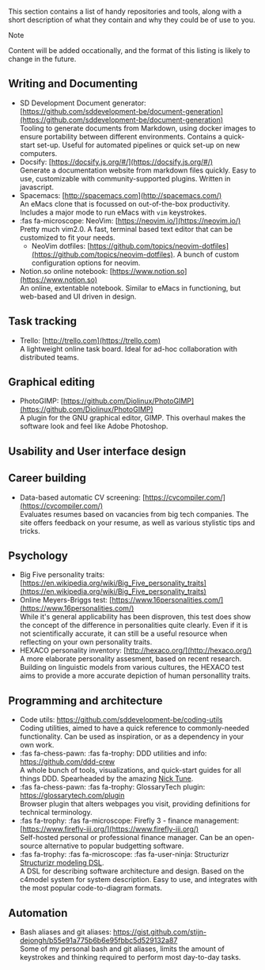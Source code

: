 
This section contains a list of handy repositories and tools, along with a short description of what they contain and why they could be of use to you.

> [!NOTE]
> Content will be added occationally, and the format of this listing is likely to change in the future.

## Writing and Documenting

* SD Development Document generator: [https://github.com/sddevelopment-be/document-generation](https://github.com/sddevelopment-be/document-generation)  
Tooling to generate documents from Markdown, using docker images to ensure portability between different environments. Contains a quick-start set-up. Useful for automated pipelines or quick set-up on new computers.
* Docsify: [https://docsify.js.org/#/](https://docsify.js.org/#/)  
Generate a documentation website from markdown files quickly. Easy to use, customizable with community-supported plugins. Written in javascript.
* Spacemacs: [http://spacemacs.com](http://spacemacs.com/)  
An eMacs clone that is focussed on out-of-the-box productivity. Includes a major mode to run eMacs with `vim` keystrokes.
* :fas fa-microscope: NeoVim: [https://neovim.io/](https://neovim.io/)  
Pretty much vim2.0. A fast, terminal based text editor that can be customized to fit your needs.
  * NeoVim dotfiles: [https://github.com/topics/neovim-dotfiles](https://github.com/topics/neovim-dotfiles). A bunch of custom configuration options for neovim.
* Notion.so online notebook: [https://www.notion.so](https://www.notion.so)  
An online, extentable notebook. Similar to eMacs in functioning, but web-based and UI driven in design.

## Task tracking

* Trello: [http://trello.com](https://trello.com)  
A lightweight online task board. Ideal for ad-hoc collaboration with distributed teams.

## Graphical editing

* PhotoGIMP: [https://github.com/Diolinux/PhotoGIMP](https://github.com/Diolinux/PhotoGIMP)  
A plugin for the GNU graphical editor, GIMP. This overhaul makes the software look and feel like Adobe Photoshop.

## Usability and User interface design

## Career building

* Data-based automatic CV screening: [https://cvcompiler.com/](https://cvcompiler.com/)  
Evaluates resumes based on vacancies from big tech companies. The site offers feedback on your resume, as well as various stylistic tips and tricks.

## Psychology

* Big Five personality traits: [https://en.wikipedia.org/wiki/Big_Five_personality_traits](https://en.wikipedia.org/wiki/Big_Five_personality_traits)
* Online Meyers-Briggs test: [https://www.16personalities.com/](https://www.16personalities.com/)  
While it's general applicability has been disproven, this test does show the concept of the difference in personalities quite clearly. Even if it is not scientifically accurate, it can still be a useful  resource when reflecting on your own personality traits.
* HEXACO personality inventory: [http://hexaco.org/](http://hexaco.org/)  
A more elaborate personality assesment, based on recent research. Building on linguistic models from various cultures, the HEXACO test aims to provide a more accurate depiction of human personallity traits.

## Programming and architecture
* Code utils: https://github.com/sddevelopment-be/coding-utils  
Coding utilities, aimed to have a quick reference to commonly-needed functionality. Can be used as inspiration, or as a dependency in your own work.
* :fas fa-chess-pawn: :fas fa-trophy: DDD utilities and info: https://github.com/ddd-crew  
A whole bunch of tools, visualizations, and quick-start guides for all things DDD. Spearheaded by the amazing [Nick Tune](https://github.com/NTCoding).
* :fas fa-chess-pawn: :fas fa-trophy: GlossaryTech plugin: https://glossarytech.com/plugin  
Browser plugin that alters webpages you visit, providing definitions for technical terminology.
* :fas fa-trophy:  :fas fa-microscope: Firefly 3 - finance management: [https://www.firefly-iii.org/](https://www.firefly-iii.org/)  
Self-hosted personal or professional finance manager. Can be an open-source alternative to popular budgetting software.
* :fas fa-trophy:  :fas fa-microscope: :fas fa-user-ninja: Structurizr [Structurizr modeling DSL](https://github.com/structurizr/dsl).  
A DSL for describing software architecture and design. Based on the c4model system for system description. Easy to use, and integrates with the most popular code-to-diagram formats.

## Automation
* Bash aliases and git aliases: https://gist.github.com/stijn-dejongh/b55e91a775b6b6e95fbbc5d529132a87  
Some of my personal bash and git aliases, limits the amount of keystrokes and thinking required to perform most day-to-day tasks.


